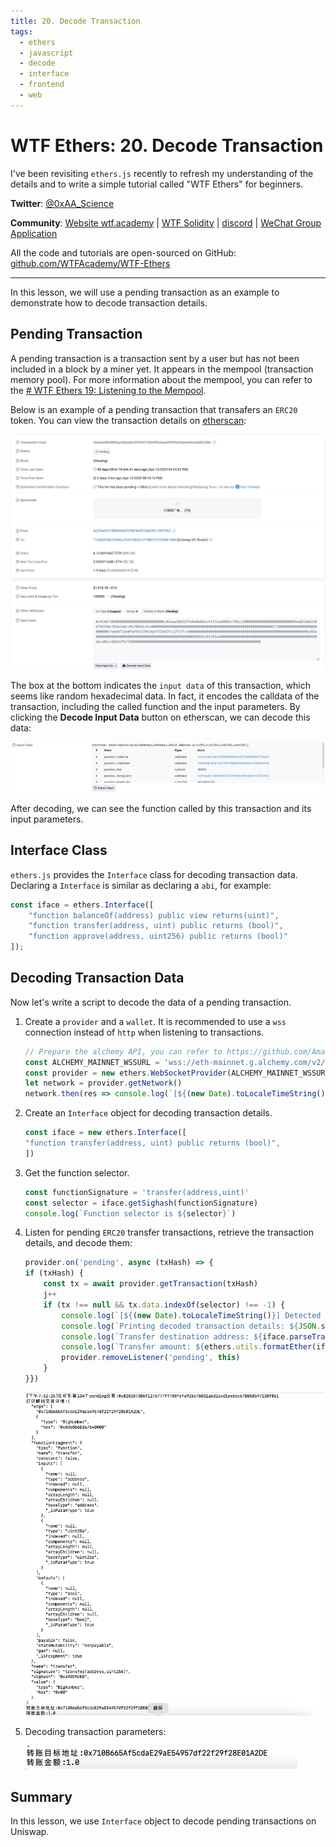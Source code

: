 ```yaml
---
title: 20. Decode Transaction
tags:
  - ethers
  - javascript
  - decode
  - interface
  - frontend
  - web
---
```


# WTF Ethers: 20. Decode Transaction

I've been revisiting `ethers.js` recently to refresh my understanding of the details and to write a simple tutorial called "WTF Ethers" for beginners.

**Twitter**: [@0xAA_Science](https://twitter.com/0xAA_Science)

**Community**: [Website wtf.academy](https://wtf.academy) | [WTF Solidity](https://github.com/AmazingAng/WTFSolidity) | [discord](https://discord.gg/5akcruXrsk) | [WeChat Group Application](https://docs.google.com/forms/d/e/1FAIpQLSe4KGT8Sh6sJ7hedQRuIYirOoZK_85miz3dw7vA1-YjodgJ-A/viewform?usp=sf_link)

All the code and tutorials are open-sourced on GitHub: [github.com/WTFAcademy/WTF-Ethers](https://github.com/WTFAcademy/WTF-Ethers)

-----

In this lesson, we will use a pending transaction as an example to demonstrate how to decode transaction details.

## Pending Transaction

A pending transaction is a transaction sent by a user but has not been included in a block by a miner yet. It appears in the mempool (transaction memory pool). For more information about the mempool, you can refer to the [# WTF Ethers 19: Listening to the Mempool](https://github.com/WTFAcademy/WTF-Ethers/blob/main/19_Mempool/readme.md).

Below is an example of a pending transaction that transafers an `ERC20` token. You can view the transaction details on [etherscan](https://etherscan.io/tx/0xbe5af8b8885ea9d6ae8a2f3f44315554ff62daebf3f99b42eae9d4cda880208e):

![ERC20 Pending Transaction](./img/20-1.png)

The box at the bottom indicates the `input data` of this transaction, which seems like random hexadecimal data. In fact, it encodes the calldata of the transaction, including the called function and the input parameters. By clicking the **Decode Input Data** button on etherscan, we can decode this data:

![Decode Input Data](./img/20-2.png)

After decoding, we can see the function called by this transaction and its input parameters.

## Interface Class

`ethers.js` provides the `Interface` class for decoding transaction data. Declaring a `Interface` is similar as declaring a `abi`, for example:

```js
const iface = ethers.Interface([
    "function balanceOf(address) public view returns(uint)",
    "function transfer(address, uint) public returns (bool)",
    "function approve(address, uint256) public returns (bool)"
]);
```

## Decoding Transaction Data

Now let's write a script to decode the data of a pending transaction.

1. Create a `provider` and a `wallet`. It is recommended to use a `wss` connection instead of `http` when listening to transactions.

    ```js
    // Prepare the alchemy API, you can refer to https://github.com/AmazingAng/WTF-Solidity/blob/main/Topics/Tools/TOOL04_Alchemy/readme.md 
    const ALCHEMY_MAINNET_WSSURL = 'wss://eth-mainnet.g.alchemy.com/v2/oKmOQKbneVkxgHZfibs-iFhIlIAl6HDN';
    const provider = new ethers.WebSocketProvider(ALCHEMY_MAINNET_WSSURL);
    let network = provider.getNetwork()
    network.then(res => console.log(`[${(new Date).toLocaleTimeString()}] Connected to chain ID ${res.chainId}`));
    ```

2. Create an `Interface` object for decoding transaction details.

    ```js
    const iface = new ethers.Interface([
    "function transfer(address, uint) public returns (bool)",
    ])
    ```

3. Get the function selector.

    ```js
    const functionSignature = 'transfer(address,uint)'
    const selector = iface.getSighash(functionSignature)
    console.log(`Function selector is ${selector}`)
    ```

4. Listen for pending `ERC20` transfer transactions, retrieve the transaction details, and decode them:

    ```js
    provider.on('pending', async (txHash) => {
    if (txHash) {
        const tx = await provider.getTransaction(txHash)
        j++
        if (tx !== null && tx.data.indexOf(selector) !== -1) {
            console.log(`[${(new Date).toLocaleTimeString()}] Detected the ${j + 1}th pending transaction: ${txHash}`)
            console.log(`Printing decoded transaction details: ${JSON.stringify(iface.parseTransaction(tx), null, 2)}`)
            console.log(`Transfer destination address: ${iface.parseTransaction(tx).args[0]}`)
            console.log(`Transfer amount: ${ethers.utils.formatEther(iface.parseTransaction(tx).args[1])}`)
            provider.removeListener('pending', this)
        }
    }})
    ```

    ![Listening and decoding transactions](./img/20-3.png)

5. Decoding transaction parameters:

    ![Decoding transaction parameters](./img/20-4.png)

## Summary

In this lesson, we use `Interface` object to decode pending transactions on Uniswap.